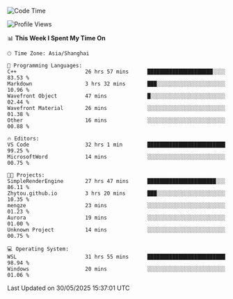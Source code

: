 <!--START_SECTION:waka-->
![Code Time](http://img.shields.io/badge/Code%20Time-2%2C946%20hrs%202%20mins-blue)

![Profile Views](http://img.shields.io/badge/Profile%20Views-0-blue)

📊 **This Week I Spent My Time On** 

```text
🕑︎ Time Zone: Asia/Shanghai

💬 Programming Languages: 
C++                      26 hrs 57 mins      █████████████████████░░░░   83.53 % 
Markdown                 3 hrs 32 mins       ███░░░░░░░░░░░░░░░░░░░░░░   10.96 % 
Wavefront Object         47 mins             █░░░░░░░░░░░░░░░░░░░░░░░░   02.44 % 
Wavefront Material       26 mins             ░░░░░░░░░░░░░░░░░░░░░░░░░   01.38 % 
Other                    16 mins             ░░░░░░░░░░░░░░░░░░░░░░░░░   00.88 % 

🔥 Editors: 
VS Code                  32 hrs 1 min        █████████████████████████   99.25 % 
MicrosoftWord            14 mins             ░░░░░░░░░░░░░░░░░░░░░░░░░   00.75 % 

🐱‍💻 Projects: 
SimpleRenderEngine       27 hrs 47 mins      ██████████████████████░░░   86.11 % 
Zhytou.github.io         3 hrs 20 mins       ███░░░░░░░░░░░░░░░░░░░░░░   10.35 % 
mengze                   23 mins             ░░░░░░░░░░░░░░░░░░░░░░░░░   01.23 % 
Aurora                   19 mins             ░░░░░░░░░░░░░░░░░░░░░░░░░   01.00 % 
Unknown Project          14 mins             ░░░░░░░░░░░░░░░░░░░░░░░░░   00.75 % 

💻 Operating System: 
WSL                      31 hrs 55 mins      █████████████████████████   98.94 % 
Windows                  20 mins             ░░░░░░░░░░░░░░░░░░░░░░░░░   01.06 % 
```


 Last Updated on 30/05/2025 15:37:01 UTC
<!--END_SECTION:waka-->